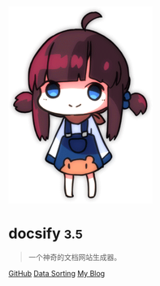 ![logo](loli.gif)


# docsify <small>3.5</small>
> 一个神奇的文档网站生成器。


[GitHub](https://github.com/wsslap/wsslap.github.io)
[Data Sorting](home)
[My Blog](https://www.uts.run)